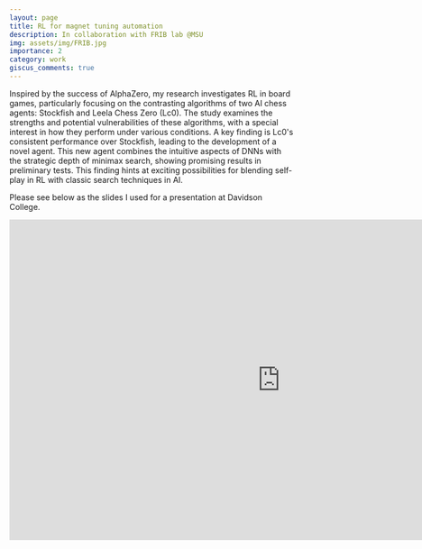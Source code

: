 ```yaml
---
layout: page
title: RL for magnet tuning automation
description: In collaboration with FRIB lab @MSU
img: assets/img/FRIB.jpg
importance: 2
category: work
giscus_comments: true
---
```


Inspired by the success of AlphaZero, my research investigates RL in board games, particularly focusing on the contrasting algorithms of two AI chess agents: Stockfish and Leela Chess Zero (Lc0). The study examines the strengths and potential vulnerabilities of these algorithms, with a special interest in how they perform under various conditions. A key finding is Lc0's consistent performance over Stockfish, leading to the development of a novel agent. This new agent combines the intuitive aspects of DNNs with the strategic depth of minimax search, showing promising results in preliminary tests. This finding hints at exciting possibilities for blending self-play in RL with classic search techniques in AI.

Please see below as the slides I used for a presentation at Davidson College.

<iframe src="https://docs.google.com/presentation/d/e/2PACX-1vSavEDqLo352-mzGbjFbdD36UV3gKlrjv27kGXHojleCz5DKyNU4lPiF9NidKB-fAaSMNmFWXAB6i7x/embed?start=false&loop=false&delayms=3000" frameborder="0" width="960" height="569" allowfullscreen="true" mozallowfullscreen="true" webkitallowfullscreen="true"></iframe>
